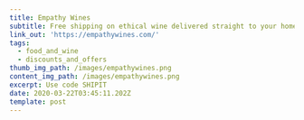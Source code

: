 ```yaml
---
title: Empathy Wines
subtitle: Free shipping on ethical wine delivered straight to your home
link_out: 'https://empathywines.com/'
tags:
  - food_and_wine
  - discounts_and_offers
thumb_img_path: /images/empathywines.png
content_img_path: /images/empathywines.png
excerpt: Use code SHIPIT
date: 2020-03-22T03:45:11.202Z
template: post
---
```

